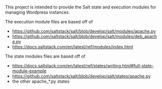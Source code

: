This project is intended to provide the Salt state and execution modules for managing Wordpress instances.

The execution module files are based off of 
* https://github.com/saltstack/salt/blob/develop/salt/modules/apache.py
* https://github.com/saltstack/salt/blob/develop/salt/modules/deb_apache.py 
* https://docs.saltstack.com/en/latest/ref/modules/index.html

The state modules files are based off of
* https://docs.saltstack.com/en/latest/ref/states/writing.html#full-state-module-example
* https://github.com/saltstack/salt/blob/develop/salt/states/apache.py
* the other apache_*.py states